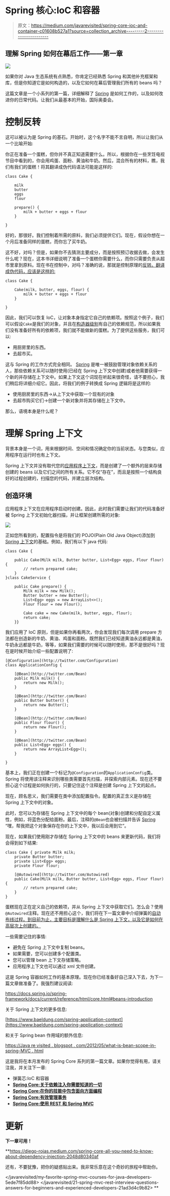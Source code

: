 # Spring 核心:IoC 和容器

> 原文：<https://medium.com/javarevisited/spring-core-ioc-and-container-c01608b527a1?source=collection_archive---------2----------------------->

## 理解 Spring 如何在幕后工作——第一章

![](img/1f9e0cf96ce9338aa06d632e303a7f38.png)

如果你对 Java 生态系统有点熟悉，你肯定已经熟悉 Spring 和其他补充框架和库，但是你知道它是如何构造的，以及它如何在幕后管理我们所有的 beans 吗？

这篇文章是一个小系列的第一篇，详细解释了 [Spring](/javarevisited/10-best-spring-framework-books-for-java-developers-360284c37036) 是如何工作的，以及如何改进你的日常代码。让我们从最基本的开始，国际奥委会。

# 控制反转

这可以被认为是 Spring 的基石。开始时，这个名字不能不言自明，所以让我们从一个比喻开始:

你正在准备一个蛋糕，但你并不真正知道需要什么。所以，根据你在一些烹饪电视节目中看到的，你会用鸡蛋、面粉、黄油和牛奶。然后，混合所有的材料，瞧，我们有我们的蛋糕！将其翻译成伪代码语法可能是这样的:

```
class Cake {

    milk
    butter
    eggs
    flour

    prepare() {
        milk + butter + eggs + flour
    }

}
```

好的，那很好。我们控制着所需的原料，我们必须提供它们。现在，假设你想在一个月后准备同样的蛋糕，而你忘了买牛奶。

这不好，对吗？但是，如果你不去猜测主要成分，而是按照预订收据去做，会发生什么呢？现在，这本书详细说明了准备一个蛋糕你需要什么，而你只需要负责从超市里拿到原料。现在书在控制中，对吗？准确的说，那就是控制原理的[反转。翻译成伪代码，应该是这样的:](https://javarevisited.blogspot.com/2012/12/inversion-of-control-dependency-injection-design-pattern-spring-example-tutorial.html#axzz6u4HTHz4Z)

```
class Cake {

    Cake(milk, butter, eggs, flour) {
        milk + butter + eggs + flour
    }

}
```

因此，我们可以恢复 IoC，让对象本身指定它自己的依赖项。按照这个例子，我们可以假设`Cake`是我们的对象，并且在[构造器级别](https://javarevisited.blogspot.com/2012/11/difference-between-setter-injection-vs-constructor-injection-spring-framework.html)有自己的依赖规范，所以如果我们没有准备好所有的依赖项，我们就不能做新的蛋糕。为了提供这些服务，我们可以:

*   用厨房里的东西。
*   去超市买。

这与 Spring 的工作方式完全相同。 [Spring](/javarevisited/top-10-free-courses-to-learn-spring-framework-for-java-developers-639db9348d25) 是唯一被鼓励管理对象依赖关系的人，那些依赖关系可以随时使用(已经在 Spring 上下文中创建)或者他需要获得一个新的并存储在上下文中。如果上下文这个词现在听起来很奇怪，请不要担心，我们稍后将详细介绍它。因此，将我们的例子转换成 Spring 逻辑将是这样的:

*   使用厨房里的东西->从上下文中获取一个现有的对象
*   去超市购买它们->创建一个新对象并将其存储在上下文中。

那么，语境本身是什么呢？

# 理解 Spring 上下文

背景本身是一个词，用来根据时间、空间和情况确定你的当前状态。与您类似，应用程序在运行时也有上下文。

Spring 上下文并没有取代您的[应用程序上下文](https://javarevisited.blogspot.com/2012/11/difference-between-beanfactory-vs-applicationcontext-spring-framework.html)，而是创建了一个额外的层来存储创建的 beans 以及它们之间的所有关系。它不仅“存在”，而且是按照一个结构良好的过程创建的，扫描您的代码，并建立层次结构。

## 创造环境

应用程序上下文在应用程序启动时创建。因此，此时我们需要让我们的代码准备好被 Spring 上下文初始化器扫描，并让框架创建所需的对象:

[![](img/8f3026803d7a6884bc0817102b9b7c4e.png)](https://javarevisited.blogspot.com/2012/11/difference-between-beanfactory-vs-applicationcontext-spring-framework.html)

正如您所看到的，配置指令是将我们的 POJO(Plain Old Java Object)添加到 [Spring 上下文](https://javarevisited.blogspot.com/2011/09/spring-interview-questions-answers-j2ee.html)的基础。例如，我们有以下 java 代码:

```
class Cake {

    public Cake(Milk milk, Butter butter, List<Egg> eggs, Flour flour) {
        // return prepared cake;
    }
}class CakeService {

    public Cake prepare() {
        Milk milk = new Milk();
        Butter butter = new Butter();
        List<Egg> eggs = new ArrayList<>();
        Flour flour = new Flour();

        Cake cake = new Cake(milk, butter, eggs, flour);
        return cake;
    }}
```

我们应用了 IoC 原则，但是如果你再看两次，你会发现我们每次调用 prepare 方法都在创造新的牛奶、黄油、鸡蛋和面粉。既然我们已经知道黄油永远都是黄油，牛奶永远都是牛奶，等等，如果我们需要的时候可以随时使用，那不是很好吗？现在是时候开始介绍一些配置说明了:

```
[@Configuration](http://twitter.com/Configuration)
class ApplicationConfig {

    [@Bean](http://twitter.com/Bean)
    public Milk milk() {
        return new Milk();
    }

    [@Bean](http://twitter.com/Bean)
    public Butter butter() {
        return new Butter();
    }

    [@Bean](http://twitter.com/Bean)
    public Flour flour() {
        return new Flour();
    }

    [@Bean](http://twitter.com/Bean)
    public List<Egg> eggs() {
        return new ArrayList<Egg>();
    }

}
```

基本上，我们正在创建一个标记为`@Configuration`的`ApplicationConfig`类。Spring 将使用该注释来识别哪些类需要首先扫描，并探索内部元素。现在还不要担心这个过程是如何执行的，只要记住这个注释是创建 Spring 上下文的起点。

现在，顾名思义，我们需要在类中添加配置指令。配置的真正含义是存储在 Spring 上下文中的对象。

此时，您可以为存储在 Spring 上下文中的每个 bean(对象)创建和分配自定义属性，例如，将蓝色分配给面粉。最后，注释的`@Bean`也会被扫描并告诉 [Spring](/javarevisited/10-best-spring-framework-books-for-java-developers-360284c37036) “嘿，帮我把这个对象保存在你的上下文中，我以后会用到它”。

现在，如果我们使用刚才存储在 Spring 上下文中的 beans 来更新代码，我们将会得到如下结果:

```
class Cake { private Milk milk;
    private Butter butter;
    private List<Egg> eggs;
    private Flour flour;

    [@Autowired](http://twitter.com/Autowired)
    public Cake(Milk milk, Butter butter, List<Egg> eggs, Flour flour) {
        // return prepared cake;
    }
}
```

蛋糕现在正在定义自己的依赖项，并从 Spring 上下文中获取它们。怎么会？使用`@Autowired`注释。现在还不用担心这个，我们将在下一篇文章中介绍弹簧的[自动布线过程。到目前为止，主要目标是理解什么是 Spring 上下文，以及它是如何在高层次上创建的。](https://javarevisited.blogspot.com/2017/04/difference-between-autowired-and-inject-annotation-in-spring-framework.html#axzz6qnblZnVj)

一些需要记住的事情:

*   避免在 Spring 上下文中复制 beans。
*   如果需要，您可以创建多个配置类。
*   您可以管理 bean 上下文存储策略。
*   应用程序上下文也可以通过 xml 文件创建。

这是 Spring 容器如何工作的基本原理。现在你已经准备好自己深入下去，为下一篇文章做准备了。我强烈建议阅读:

<https://docs.spring.io/spring-framework/docs/current/reference/html/core.html#beans-introduction>  

关于 Spring 上下文的更多信息:

[https://www.baeldung.com/spring-application-context](https://www.baeldung.com/spring-application-context)

和关于 Spring bean 作用域的额外信息:

[https://Java re visited . blogspot . com/2012/05/what-is-bean-scope-in-spring-MVC . html](https://javarevisited.blogspot.com/2012/05/what-is-bean-scope-in-spring-mvc.html)

这是我将在本月发布的 Spring Core 系列的第一篇文章。如果你觉得有用，请关注我，并关注下一章:

*   弹簧芯:IoC 和容器
*   **[Spring Core:关于依赖注入你需要知道的一切](/javarevisited/spring-core-all-you-need-to-know-about-dependency-injection-2048d80340af)**
*   **[Spring Core:在你的技能中包含面向方面编程](/javarevisited/spring-core-including-aspect-oriented-programming-in-your-skills-2c37eaa75c2a)**
*   **[Spring Core:有效管理事务](/javarevisited/spring-core-managing-transactions-effectively-781bba6c47e8)**
*   **[Spring Core:使用 REST 和 Spring MVC](/javarevisited/spring-core-using-rest-and-spring-mvc-cef35acbec8e)**

# **更新**

**下一章可用！**

**<https://diego-rojas.medium.com/spring-core-all-you-need-to-know-about-dependency-injection-2048d80340af>  

还有，不要犹豫，把你的疑惑贴出来。我非常乐意在这个奇妙的旅程中帮助你。

</javarevisited/my-favorite-spring-mvc-courses-for-java-developers-5ede7f85dd88>  </javarevisited/21-spring-mvc-rest-interview-questions-answers-for-beginners-and-experienced-developers-21ad3d4c9b82> **